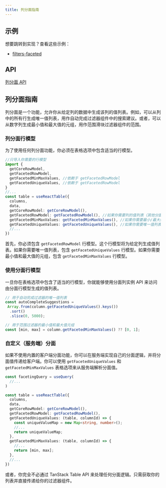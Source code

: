```yaml
---
title: 列分面指南
---
```


## 示例

想要跳转到实现？查看这些示例：

- [filters-faceted](https://github.com/TanStack/table/tree/main/examples/react/filters-faceted)

## API

[列分面 API](../api/features/column-faceting.md)

## 列分面指南

列分面是一个功能，允许你从给定列的数据中生成该列的值列表。例如，可以从列中的所有行生成唯一值列表，用作自动完成过滤器组件中的搜索建议。或者，可以从数字列生成最小值和最大值的元组，用作范围滑块过滤器组件的范围。

### 列分面行模型

为了使用任何列分面功能，你必须在表格选项中包含适当的行模型。

```ts
//只导入你需要的行模型
import {
  getCoreRowModel,
  getFacetedRowModel,
  getFacetedMinMaxValues, //依赖于 getFacetedRowModel
  getFacetedUniqueValues, //依赖于 getFacetedRowModel
}
//...
const table = useReactTable({
  columns,
  data,
  getCoreRowModel: getCoreRowModel(),
  getFacetedRowModel: getFacetedRowModel(), //如果你需要列的值列表（其他分面行模型依赖于这个）
  getFacetedMinMaxValues: getFacetedMinMaxValues(), //如果你需要最小/最大值
  getFacetedUniqueValues: getFacetedUniqueValues(), //如果你需要唯一值列表
  //...
})
```

首先，你必须包含 `getFacetedRowModel` 行模型。这个行模型将为给定列生成值列表。如果你需要唯一值列表，包含 `getFacetedUniqueValues` 行模型。如果你需要最小值和最大值的元组，包含 `getFacetedMinMaxValues` 行模型。

### 使用分面行模型

一旦你在表格选项中包含了适当的行模型，你就能够使用分面列实例 API 来访问由分面行模型生成的值列表。

```ts
// 用于自动完成过滤器的唯一值列表
const autoCompleteSuggestions = 
 Array.from(column.getFacetedUniqueValues().keys())
  .sort()
  .slice(0, 5000);
```

```ts
// 用于范围过滤器的最小值和最大值元组
const [min, max] = column.getFacetedMinMaxValues() ?? [0, 1];
```

### 自定义（服务端）分面

如果不使用内置的客户端分面功能，你可以在服务端实现自己的分面逻辑，并将分面值传递给客户端。你可以使用 `getFacetedUniqueValues` 和 `getFacetedMinMaxValues` 表格选项来从服务端解析分面值。

```ts
const facetingQuery = useQuery(
  //...
)

const table = useReactTable({
  columns,
  data,
  getCoreRowModel: getCoreRowModel(),
  getFacetedRowModel: getFacetedRowModel(),
  getFacetedUniqueValues: (table, columnId) => {
    const uniqueValueMap = new Map<string, number>();
    //...
    return uniqueValueMap;
  },
  getFacetedMinMaxValues: (table, columnId) => {
    //...
    return [min, max];
  },
  //...
})
```

或者，你完全不必通过 TanStack Table API 来处理任何分面逻辑。只需获取你的列表并直接传递给你的过滤器组件。